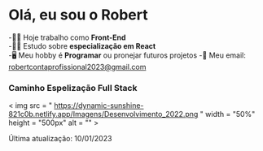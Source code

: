 # Olá, eu sou o Robert

-🧑‍💼 Hoje trabalho como <b>Front-End</b> <br/>
-🧑‍🎓 Estudo sobre <b>especialização em React</b> <br/>
-🖥️ Meu hobby é <b>Programar</b> ou pronejar futuros projetos 
-📧 Meu email: robertcontaprofissional2023@gmail.com
<h3>Caminho Espelização Full Stack</h3>

< img  src = " https://dynamic-sunshine-821c0b.netlify.app/Imagens/Desenvolvimento_2022.png "  width = "50%"  height = "500px"  alt = "" >


Última atualização: 10/01/2023
